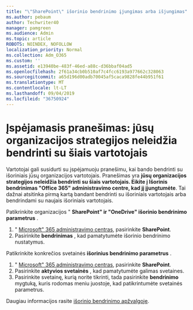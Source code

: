 ```yaml
---
title: "\"SharePoint\" išorinio bendrinimo įjungimas arba išjungimas"
ms.author: pebaum
author: Techwriter40
manager: pamgreen
ms.audience: Admin
ms.topic: article
ROBOTS: NOINDEX, NOFOLLOW
localization_priority: Normal
ms.collection: Adm_O365
ms.custom: ''
ms.assetid: e13940be-483f-46ed-a88c-d36bbaf04ad5
ms.openlocfilehash: 2f61a34cb0b510af7c4fcc6193a977662c328063
ms.sourcegitcommit: a65d196d00adb70045af5caca9828fe44b951f61
ms.translationtype: MT
ms.contentlocale: lt-LT
ms.lasthandoff: 09/04/2019
ms.locfileid: "36750924"
---
```

# <a name="warning-message-your-organizations-policies-dont-allow-you-to-share-with-these-users"></a>Įspėjamasis pranešimas: jūsų organizacijos strategijos neleidžia bendrinti su šiais vartotojais

Vartotojai gali susidurti su įspėjamuoju pranešimu, kai bando bendrinti su išoriniais jūsų organizacijos vartotojais. Pranešimas yra **jūsų organizacijos strategijos neleidžia bendrinti su šiais vartotojais. Eikite į Išorinis bendrinimas "Office 365" administravimo centre, kad jį įjungtumėte**. Tai dažnai atsitinka pirmą kartą bandant bendrinti su išoriniais vartotojais arba bendrindami su naujais išoriniais vartotojais.

Patikrinkite organizacijos " **SharePoint" ir "OneDrive" išorinio bendrinimo parametrus** .

1. " [Microsoft" 365 administravimo centras](https://admin.microsoft.com/AdminPortal/Home#/homepage">https://admin.microsoft.com/), pasirinkite **SharePoint**.
3. Pasirinkite **bendrinimas** , kad pamatytumėte išorinio bendrinimo nustatymus.

Patikrinkite konkrečios svetainės **išorinius bendrinimo parametrus** .

1. " [Microsoft" 365 administravimo centras](https://admin.microsoft.com/AdminPortal/Home#/homepage">https://admin.microsoft.com/), pasirinkite **SharePoint**.
2. Pasirinkite **aktyvios svetainės** , kad pamatytumėte galimas svetaines.
3. Pasirinkite svetainę, kurią norite tikrinti, tada pasirinkite **bendrinimo** mygtuką, kuris rodomas meniu juostoje, kad patikrintumėte svetainės parametrus.

Daugiau informacijos rasite [išorinio bendrinimo apžvalgoje](https://docs.microsoft.com/sharepoint/external-sharing-overview).
